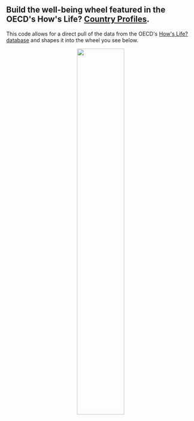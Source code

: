 <h2>Build the well-being wheel featured in the OECD's How's Life? <a href="https://www.oecd.org/en/publications/how-s-life-2024-country-notes_2603b12c-en/austria_ff1737f7-en.html" target=”_blank”>Country Profiles</a>.</h2>

This code allows for a direct pull of the data from the OECD's <a href=", http://data-explorer.oecd.org/s/fu">How's Life? database</a> and shapes it into the wheel you see below.

<center><img src="https://github.com/user-attachments/assets/12b41f3a-3f54-4334-a3ba-269e0c574a27"  width="50%" height="50%"></center>
 


